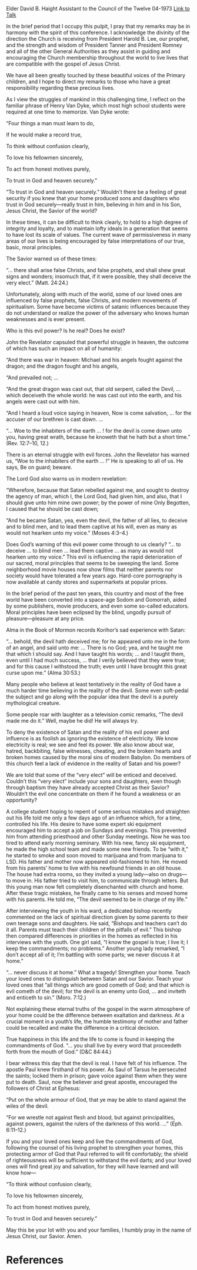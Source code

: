 Elder David B. Haight
Assistant to the Council of the Twelve
04-1973
[Link to Talk](https://www.churchofjesuschrist.org/study/general-conference/1973/04/power-of-evil?lang=eng)

In the brief period that I occupy this pulpit, I pray that my remarks may be in harmony with the spirit of this conference. I acknowledge the divinity of the direction the Church is receiving from President Harold B. Lee, our prophet, and the strength and wisdom of President Tanner and President Romney and all of the other General Authorities as they assist in guiding and encouraging the Church membership throughout the world to live lives that are compatible with the gospel of Jesus Christ.

We have all been greatly touched by these beautiful voices of the Primary children, and I hope to direct my remarks to those who have a great responsibility regarding these precious lives.

As I view the struggles of mankind in this challenging time, I reflect on the familiar phrase of Henry Van Dyke, which most high school students were required at one time to memorize. Van Dyke wrote:





“Four things a man must learn to do,

If he would make a record true,

To think without confusion clearly,

To love his fellowmen sincerely,

To act from honest motives purely,

To trust in God and heaven securely.”







“To trust in God and heaven securely.” Wouldn’t there be a feeling of great security if you knew that your home produced sons and daughters who trust in God securely—really trust in him, believing in him and in his Son, Jesus Christ, the Savior of the world?

In these times, it can be difficult to think clearly, to hold to a high degree of integrity and loyalty, and to maintain lofty ideals in a generation that seems to have lost its scale of values. The current wave of permissiveness in many areas of our lives is being encouraged by false interpretations of our true, basic, moral principles.

The Savior warned us of these times:

“… there shall arise false Christs, and false prophets, and shall shew great signs and wonders; insomuch that, if it were possible, they shall deceive the very elect.” (Matt. 24:24.)

Unfortunately, along with much of the world, some of our loved ones are influenced by false prophets, false Christs, and modern movements of spiritualism. Some have become victims of satanic influences because they do not understand or realize the power of the adversary who knows human weaknesses and is ever present.

Who is this evil power? Is he real? Does he exist?

John the Revelator capsuled that powerful struggle in heaven, the outcome of which has such an impact on all of humanity:

“And there was war in heaven: Michael and his angels fought against the dragon; and the dragon fought and his angels,

“And prevailed not; …

“And the great dragon was cast out, that old serpent, called the Devil, … which deceiveth the whole world: he was cast out into the earth, and his angels were cast out with him.

“And I heard a loud voice saying in heaven, Now is come salvation, … for the accuser of our brethren is cast down. …

“… Woe to the inhabiters of the earth … ! for the devil is come down unto you, having great wrath, because he knoweth that he hath but a short time.” (Rev. 12:7–10, 12.)

There is an eternal struggle with evil forces. John the Revelator has warned us, “Woe to the inhabiters of the earth … !” He is speaking to all of us. He says, Be on guard; beware.

The Lord God also warns us in modern revelation:

“Wherefore, because that Satan rebelled against me, and sought to destroy the agency of man, which I, the Lord God, had given him, and also, that I should give unto him mine own power; by the power of mine Only Begotten, I caused that he should be cast down;

“And he became Satan, yea, even the devil, the father of all lies, to deceive and to blind men, and to lead them captive at his will, even as many as would not hearken unto my voice.” (Moses 4:3–4.)

Does God’s warning of this evil power come through to us clearly? “… to deceive … to blind men … lead them captive … as many as would not hearken unto my voice.” This evil is influencing the rapid deterioration of our sacred, moral principles that seems to be sweeping the land. Some neighborhood movie houses now show films that neither parents nor society would have tolerated a few years ago. Hard-core pornography is now available at candy stores and supermarkets at popular prices.

In the brief period of the past ten years, this country and most of the free world have been converted into a space-age Sodom and Gomorrah, aided by some publishers, movie producers, and even some so-called educators. Moral principles have been eclipsed by the blind, ungodly pursuit of pleasure—pleasure at any price.

Alma in the Book of Mormon records Korihor’s sad experience with Satan:

“… behold, the devil hath deceived me; for he appeared unto me in the form of an angel, and said unto me: … There is no God; yea, and he taught me that which I should say. And I have taught his words; … and I taught them, even until I had much success, … that I verily believed that they were true; and for this cause I withstood the truth; even until I have brought this great curse upon me.” (Alma 30:53.)

Many people who believe at least tentatively in the reality of God have a much harder time believing in the reality of the devil. Some even soft-pedal the subject and go along with the popular idea that the devil is a purely mythological creature.

Some people roar with laughter as a television comic remarks, “The devil made me do it.” Well, maybe he did! He will always try.

To deny the existence of Satan and the reality of his evil power and influence is as foolish as ignoring the existence of electricity. We know electricity is real; we see and feel its power. We also know about war, hatred, backbiting, false witnesses, cheating, and the broken hearts and broken homes caused by the moral sins of modern Babylon. Do members of this church feel a lack of evidence in the reality of Satan and his power?

We are told that some of the “very elect” will be enticed and deceived. Couldn’t this “very elect” include your sons and daughters, even though through baptism they have already accepted Christ as their Savior? Wouldn’t the evil one concentrate on them if he found a weakness or an opportunity?

A college student hoping to repent of some serious mistakes and straighten out his life told me only a few days ago of an influence which, for a time, controlled his life. His desire to have some expert ski equipment encouraged him to accept a job on Sundays and evenings. This prevented him from attending priesthood and other Sunday meetings. Now he was too tired to attend early morning seminary. With his new, fancy ski equipment, he made the high school team and made some new friends. To be “with it,” he started to smoke and soon moved to marijuana and from marijuana to LSD. His father and mother now appeared old-fashioned to him. He moved from his parents’ home to live with his newfound friends in an old house. The house had extra rooms, so they invited a young lady—also on drugs—to move in. His father tried to visit him, to communicate through letters. But this young man now felt completely disenchanted with church and home. After these tragic mistakes, he finally came to his senses and moved home with his parents. He told me, “The devil seemed to be in charge of my life.”

After interviewing the youth in his ward, a dedicated bishop recently commented on the lack of spiritual direction given by some parents to their own teenage sons and daughters. He said, “Bishops and teachers can’t do it all. Parents must teach their children of the pitfalls of evil.” This bishop then compared differences in priorities in the homes as reflected in his interviews with the youth. One girl said, “I know the gospel is true; I live it; I keep the commandments; no problems.” Another young lady remarked, “I don’t accept all of it; I’m battling with some parts; we never discuss it at home.”

“… never discuss it at home.” What a tragedy! Strengthen your home. Teach your loved ones to distinguish between Satan and our Savior. Teach your loved ones that “all things which are good cometh of God; and that which is evil cometh of the devil; for the devil is an enemy unto God, … and inviteth and enticeth to sin.” (Moro. 7:12.)

Not explaining these eternal truths of the gospel in the warm atmosphere of your home could be the difference between exaltation and darkness. At a crucial moment in a youth’s life, the humble testimony of mother and father could be recalled and make the difference in a critical decision.

True happiness in this life and the life to come is found in keeping the commandments of God. “… you shall live by every word that proceedeth forth from the mouth of God.” (D&C 84:44.)

I bear witness this day that the devil is real. I have felt of his influence. The apostle Paul knew firsthand of his power. As Saul of Tarsus he persecuted the saints; locked them in prison; gave voice against them when they were put to death. Saul, now the believer and great apostle, encouraged the followers of Christ at Ephesus:

“Put on the whole armour of God, that ye may be able to stand against the wiles of the devil.

“For we wrestle not against flesh and blood, but against principalities, against powers, against the rulers of the darkness of this world. …” (Eph. 6:11–12.)

If you and your loved ones keep and live the commandments of God, following the counsel of his living prophet to strengthen your homes, this protecting armor of God that Paul referred to will fit comfortably; the shield of righteousness will be sufficient to withstand the evil darts; and your loved ones will find great joy and salvation, for they will have learned and will know how—





“To think without confusion clearly,

To love his fellowmen sincerely,

To act from honest motives purely,

To trust in God and heaven securely.”





May this be your lot with you and your families, I humbly pray in the name of Jesus Christ, our Savior. Amen.

# References
